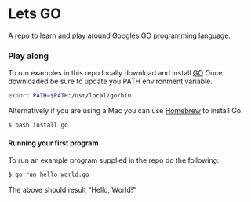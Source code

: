 # Lets GO

A repo to learn and play around Googles GO programming language.

### Play along
To run examples in this repo locally download and install [GO](https://golang.org/dl/) 
Once downloaded be sure to update you PATH environment variable.

```bash 
export PATH=$PATH:/usr/local/go/bin
```

Alternatively if you are using a Mac you can use [Homebrew](http://brew.sh/) to install Go. 
```bash
$ bash install go
```

#### Running your first program
To run an example program supplied in the repo do the following: 
```bash
$ go run hello_world.go
```

The above should result "Hello, World!"

